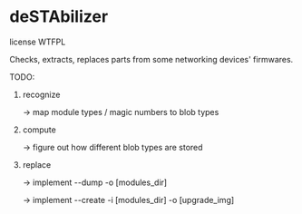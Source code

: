 # deSTAbilizer


license WTFPL

Checks, extracts, replaces parts from some networking devices' firmwares.


TODO:
  1. recognize

     -> map module types / magic numbers to blob types
  2. compute

     -> figure out how different blob types are stored
  3. replace

     -> implement --dump -o [modules_dir]

     -> implement --create -i [modules_dir] -o [upgrade_img]
